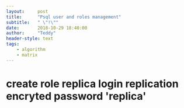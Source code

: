 ```yaml
---
layout:     post
title:      "Psql user and roles management"
subtitle:   " \"!\""
date:       2018-10-29 18:40:00
author:     "Teddy"
header-style: text
tags:
    - algorithm
    - matrix
---
```


# create role replica login replication encryted password 'replica'